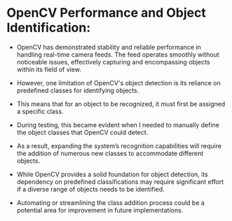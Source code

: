 OpenCV Performance and Object Identification:
=============================================

- OpenCV has demonstrated stability and reliable performance in handling real-time camera feeds. The feed operates smoothly without noticeable issues, effectively capturing and encompassing objects within its field of view.

- However, one limitation of OpenCV's object detection is its reliance on predefined classes for identifying objects. 

- This means that for an object to be recognized, it must first be assigned a specific class. 

- During testing, this became evident when I needed to manually define the object classes that OpenCV could detect. 

- As a result, expanding the system’s recognition capabilities will require the addition of numerous new classes to accommodate different objects.

- While OpenCV provides a solid foundation for object detection, its dependency on predefined classifications may require significant effort if a diverse range of objects needs to be identified. 

- Automating or streamlining the class addition process could be a potential area for improvement in future implementations.
